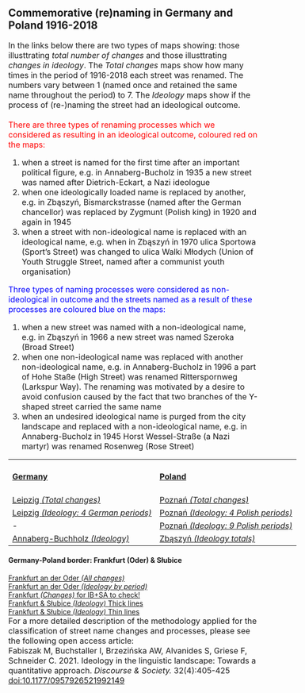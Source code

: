 <h2>Commemorative (re)naming in Germany and Poland 1916-2018</h2>
<font size="3">
In the links below there are two types of maps showing: those illusttrating <i>total number of changes</i> and those illusttrating <i>changes in ideology</i>. The <i>Total changes</i> maps show how many times in the period of 1916-2018 each street was renamed. The numbers vary between 1 (named once and retained the same name throughout the period) to 7. The <i>Ideology</i> maps show if the process of (re-)naming the street had an ideological outcome.<br>
<br>
  <font color="red">
    There are three types of renaming processes which we considered as resulting in an ideological outcome, coloured <font color="red">red</font> on the maps:
  </font>
<ol>
  <li>when a street is named for the first time after an important political figure, e.g. in Annaberg-Bucholz in 1935 a new street was named after Dietrich-Eckart, a Nazi ideologue</li>
  <li>when one ideologically loaded name is replaced by another, e.g.  in Zbąszyń, Bismarckstrasse (named after the German chancellor) was replaced by  Zygmunt (Polish king) in 1920 and again in 1945</li>
  <li>when a street with non-ideological name is replaced with an ideological name, e.g. when in Zbąszyń in 1970 ulica Sportowa (Sport’s Street) was changed to ulica Walki Młodych (Union of Youth Struggle Street, named after a communist youth organisation)</li>
</ol>
  <font color="blue">
    Three types of naming processes were considered as non-ideological in outcome and the streets named as a result of these processes are coloured <font color="blue">blue</font> on the maps:
  </font>  
<ol>
  <li>when a new street was named with a non-ideological name, e.g. in Zbąszyń in 1966 a new street was named Szeroka (Broad Street)</li>
  <li>when one non-ideological name was replaced with another non-ideological name, e.g. in Annaberg-Bucholz in 1996 a part of Hohe Staße (High Street) was renamed Ritterspornweg (Larkspur Way). The renaming was motivated by a desire to avoid confusion caused by the fact that two branches of the Y-shaped street carried the same name</li>
  <li>when an undesired ideological name is purged from the city landscape and replaced with a non-ideological name, e.g. in Annaberg-Bucholz in 1945 Horst Wessel-Straße (a Nazi martyr) was renamed Rosenweg (Rose Street)</li>
</ol>
</font>

<table style="width:200%">
  <tr>
    <td><h4><a href="https://www.uni-due.de/anglistik/sociolinguistics_lab/mill_project.php" target="_blank">Germany</a></h4></td>
    <td><h4><a href="http://mill.wa.amu.edu.pl" target="_blank">Poland</a></h4></td>
  </tr>
  <tr>
    <td><a href="https://mill-maps.github.io/Leipzig_July_2021_IB_BR" target="_blank">Leipzig <i>(Total changes)</i></a></td>
    <td><a href="https://mill-maps.github.io/Poznan_no_zeros_Leaflet+" target="_blank">Poznań <i>(Total changes)</i></a></td>
  </tr>
  <tr>
    <td><a href="https://mill-maps.github.io/Leipzig_Ideology" target="_blank">Leipzig <i>(Ideology: 4 German periods)</i></a></td>
    <td><a href="https://mill-maps.github.io/Poznań Changes 4P periods" target="_blank">Poznań <i>(Ideology: 4 Polish periods)</i></a></td>
  </tr>
  <tr>
    <td>-</td>
    <td><a href="https://mill-maps.github.io/Poznań 9 periods IdeoTrans (Leaflet)" target="_blank">Poznań <i>(Ideology: 9 Polish periods)</i></a></td>
  </tr>
  <tr>
    <td><a href="https://mill-maps.github.io/Annaberg-Buchholtz_ideology" target="_blank">Annaberg-Buchholz <i>(Ideology)</i></a></td>
    <td><a href="https://mill-maps.github.io/Zbąszyń_Ideology_Totals=210" target="_blank">Zbąszyń <i>(Ideology totals)</i></a></td>
  </tr>
</table>
<h4>Germany-Poland border: Frankfurt (Oder) & Słubice</h4>
  <a href="https://mill-maps.github.io/Frankfurt (Oder)_Changes" target="_blank">Frankfurt an der Oder <i>(All changes)</i></a><br>
  <a href="https://mill-maps.github.io/Frankfurt (Oder)_Ideology" target="_blank">Frankfurt an der Oder <i>(Ideology by period)</i></a><br>
  <a href="https://mill-maps.github.io/Frankfurt_Changes_ready_FG_SA+IB" target="_blank">Frankfurt <i>(Changes) </i> for IB+SA to check!</a><br>
  <a href="https://mill-maps.github.io/Frankfurt+Słubice 2022_Ideology_THICK" target="_blank">Frankfurt & Słubice <i>(Ideology) </i> Thick lines</a><br>  
  <a href="https://mill-maps.github.io/Frankfurt+Słubice 2022_Ideology_thin" target="_blank">Frankfurt & Słubice <i>(Ideology) </i> Thin lines</a><br>  
<font size="3">
For a more detailed description of the methodology applied for the classification of street name changes and processes, please see the following open access article:
<br>
Fabiszak M, Buchstaller I, Brzezińska AW, Alvanides S, Griese F, Schneider C. 2021. Ideology in the linguistic landscape: Towards a quantitative approach. <i>Discourse & Society.</i> 32(4):405-425 <a href="https://journals.sagepub.com/doi/10.1177/0957926521992149" target="_blank">doi:10.1177/0957926521992149</a>
</font>
